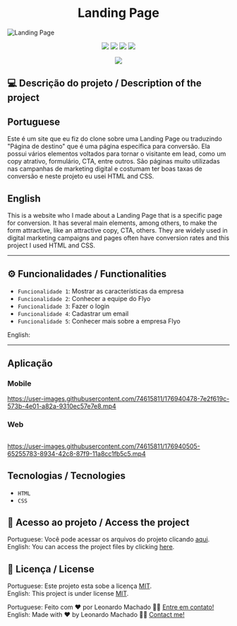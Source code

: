 <h1 align="center">Landing Page</h1>

<img src="https://user-images.githubusercontent.com/74615811/176939575-5c94b89a-00b7-4220-ad70-7aafa6aab532.png" alt="Landing Page">

<p align="center">
<img src="https://camo.githubusercontent.com/31ddbceac85190c41164841d133e4056da4d4ce57a1a3a8c7cbf40bff1cf71ed/68747470733a2f2f696d672e736869656c64732e696f2f6769746875622f6c6963656e73652f64726f70626f782f64726f70626f782d73646b2d6a617661">
<img src="https://user-images.githubusercontent.com/74615811/176503364-50b5ee48-3d6d-4ab3-ae4b-e6fb7724296b.svg">
<img src="https://user-images.githubusercontent.com/74615811/176503773-dd0bc4ec-fbde-4e70-80d6-9695ff5ef67c.svg">
<img src="https://img.shields.io/badge/Done%20by-Leonardo Machado-%df0000">
</p>

<p align="center">
<img src="http://img.shields.io/static/v1?label=STATUS&message=%20FINISHED&color=GREEN&style=for-the-badge"/>
</p>

## 💻 Descrição do projeto / Description of the project

<h2>Portuguese</h2> Este é um site que eu fiz do clone sobre uma Landing Page ou traduzindo "Página de destino" que é uma página específica para conversão. Ela possui vários elementos voltados para tornar o visitante em lead, como um copy atrativo, formulário, CTA, entre outros. São páginas muito utilizadas nas campanhas de marketing digital e costumam ter boas taxas de conversão e neste projeto eu usei HTML and CSS. <br>

<h2>English</h2> This is a website who I made about a Landing Page that is a specific page for conversion. It has several main elements, among others, to make the form attractive, like an attractive copy, CTA, others. They are widely used in digital marketing campaigns and pages often have conversion rates and this project I used HTML and CSS.

---

## ⚙️ Funcionalidades / Functionalities
- `Funcionalidade 1`: Mostrar as características da empresa
- `Funcionalidade 2`: Conhecer a equipe do Flyo
- `Funcionalidade 3`: Fazer o login
- `Funcionalidade 4`: Cadastrar um email
- `Funcionalidade 5`: Conhecer mais sobre a empresa Flyo
        
English: 
        
---
## Aplicação

### Mobile

<p align="center">

https://user-images.githubusercontent.com/74615811/176940478-7e2f619c-573b-4e01-a82a-9310ec57e7e8.mp4

</p>

### Web

<p align="center" style="display: flex; align-items: flex-start; justify-content: center;">

https://user-images.githubusercontent.com/74615811/176940505-65255783-8934-42c8-87f9-11a8cc1fb5c5.mp4

</p>

## Tecnologias / Tecnologies
- ``HTML``
- ``CSS``

## 📁 Acesso ao projeto / Access the project

Portuguese: Você pode acessar os arquivos do projeto clicando [aqui](https://github.com/LeonardoMancilha/Landing-Page/find/main). <br>
English: You can access the project files by clicking [here](https://github.com/LeonardoMancilha/Landing-Page/find/main).

## 📝 Licença / License

Portuguese: Este projeto esta sobe a licença [MIT](./LICENSE). <br>
English: This project is under license [MIT](./LICENSE).

Portuguese: Feito com ❤️ por Leonardo Machado 👋🏽 [Entre em contato!](https://www.linkedin.com/in/leonardomancilha/) <br>
English: Made with ❤️ by Leonardo Machado 👋🏽 [Contact me!](https://www.linkedin.com/in/leonardomancilha/)
